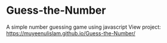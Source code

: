 # Guess-the-Number
A simple number guessing game using javascript
View project: https://muyeenulislam.github.io/Guess-the-Number/
